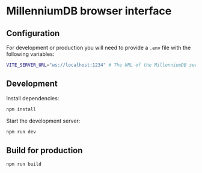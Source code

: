 # MillenniumDB browser interface

## Configuration

For development or production you will need to provide a `.env` file with the following variables:

```bash
VITE_SERVER_URL="ws://localhost:1234" # The URL of the MillenniumDB server
```

## Development

Install dependencies:

```bash
npm install
```

Start the development server:

```bash
npm run dev
```

## Build for production

```bash
npm run build
```
